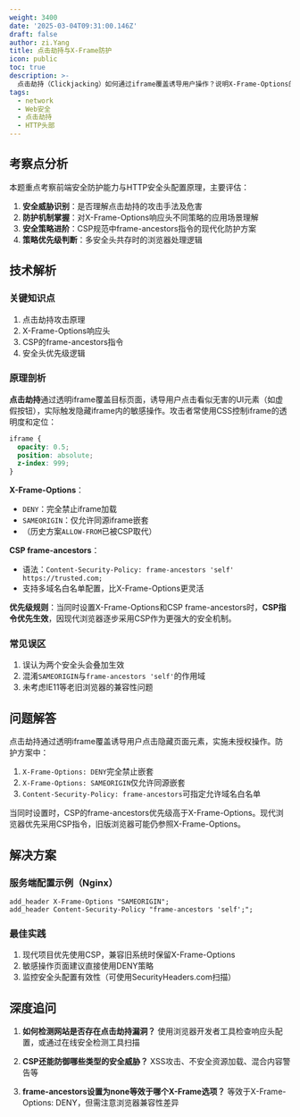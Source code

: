 ```yaml
---
weight: 3400
date: '2025-03-04T09:31:00.146Z'
draft: false
author: zi.Yang
title: 点击劫持与X-Frame防护
icon: public
toc: true
description: >-
  点击劫持（Clickjacking）如何通过iframe覆盖诱导用户操作？说明X-Frame-Options的DENY/SAMEORIGIN策略及CSP的frame-ancestors指令的优先级关系。
tags:
  - network
  - Web安全
  - 点击劫持
  - HTTP头部
---
```


## 考察点分析

本题重点考察前端安全防护能力与HTTP安全头配置原理，主要评估：
1. **安全威胁识别**：是否理解点击劫持的攻击手法及危害
2. **防护机制掌握**：对X-Frame-Options响应头不同策略的应用场景理解
3. **安全策略进阶**：CSP规范中frame-ancestors指令的现代化防护方案
4. **策略优先级判断**：多安全头共存时的浏览器处理逻辑

## 技术解析

### 关键知识点
1. 点击劫持攻击原理
2. X-Frame-Options响应头
3. CSP的frame-ancestors指令
4. 安全头优先级逻辑

### 原理剖析
**点击劫持**通过透明iframe覆盖目标页面，诱导用户点击看似无害的UI元素（如虚假按钮），实际触发隐藏iframe内的敏感操作。攻击者常使用CSS控制iframe的透明度和定位：
```css
iframe {
  opacity: 0.5;
  position: absolute;
  z-index: 999;
}
```

**X-Frame-Options**：
- `DENY`：完全禁止iframe加载
- `SAMEORIGIN`：仅允许同源iframe嵌套
- （历史方案`ALLOW-FROM`已被CSP取代）

**CSP frame-ancestors**：
- 语法：`Content-Security-Policy: frame-ancestors 'self' https://trusted.com;`
- 支持多域名白名单配置，比X-Frame-Options更灵活

**优先级规则**：当同时设置X-Frame-Options和CSP frame-ancestors时，**CSP指令优先生效**，因现代浏览器逐步采用CSP作为更强大的安全机制。

### 常见误区
1. 误认为两个安全头会叠加生效
2. 混淆`SAMEORIGIN`与`frame-ancestors 'self'`的作用域
3. 未考虑IE11等老旧浏览器的兼容性问题

## 问题解答

点击劫持通过透明iframe覆盖诱导用户点击隐藏页面元素，实施未授权操作。防护方案中：
1. `X-Frame-Options: DENY`完全禁止嵌套
2. `X-Frame-Options: SAMEORIGIN`仅允许同源嵌套
3. `Content-Security-Policy: frame-ancestors`可指定允许域名白名单

当同时设置时，CSP的frame-ancestors优先级高于X-Frame-Options。现代浏览器优先采用CSP指令，旧版浏览器可能仍参照X-Frame-Options。

## 解决方案

### 服务端配置示例（Nginx）
```nginx
add_header X-Frame-Options "SAMEORIGIN";
add_header Content-Security-Policy "frame-ancestors 'self';";
```

### 最佳实践
1. 现代项目优先使用CSP，兼容旧系统时保留X-Frame-Options
2. 敏感操作页面建议直接使用DENY策略
3. 监控安全头配置有效性（可使用SecurityHeaders.com扫描）

## 深度追问

1. **如何检测网站是否存在点击劫持漏洞？**
   使用浏览器开发者工具检查响应头配置，或通过在线安全检测工具扫描

2. **CSP还能防御哪些类型的安全威胁？**
   XSS攻击、不安全资源加载、混合内容警告等

3. **frame-ancestors设置为none等效于哪个X-Frame选项？**
   等效于X-Frame-Options: DENY，但需注意浏览器兼容性差异